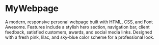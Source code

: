 # MyWebpage
A modern, responsive personal webpage built with HTML, CSS, and Font Awesome. Features include a stylish hero section, navigation bar, client feedback, satisfied customers, awards, and social media links. Designed with a fresh pink, lilac, and sky-blue color scheme for a professional look.
